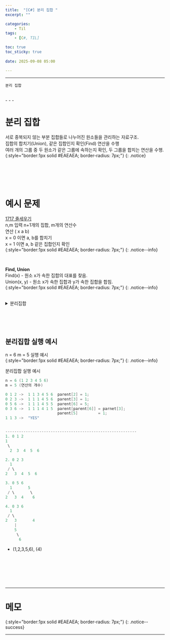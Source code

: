 ```yaml
---
title:  "[C#] 분리 집합 "
excerpt: ""

categories:
    - Til
tags:
    - [C#, TIL]

toc: true
toc_sticky: true
 
date: 2025-09-08 05:00

---
```

- - -

`분리 집합`

<br>
- - - 


# 분리 집합
서로 중복되지 않는 부분 집합들로 나누어진 원소들을 관리하는 자료구조.  
집합의 합치기(Union), 같은 집합인지 확인(Find) 연산을 수행  
여러 개의 그룹 중 두 원소가 같은 그룹에 속하는지 확인, 두 그룹을 합치는 연산을 수행.    
{:style="border:1px solid #EAEAEA; border-radius: 7px;"}
{: .notice}  


<BR><BR><BR><BR>

# 예시 문제
[1717 줄세우기](https://www.acmicpc.net/problem/1717)  
n,m 입력 n+1개의 집합, m개의 연산수  
연산 ( x a b)  
x = 0 이면 a, b를 합치기  
x = 1 이면 a, b 같은 집합인지 확인    
{:style="border:1px solid #EAEAEA; border-radius: 7px;"}
{: .notice--info}

<br>

**Find, Union**  
Find(x) - 원소 x가 속한 집합의 대표를 찾음.  
Union(x, y) - 원소 x가 속한 집합과 y가 속한 집합을 합침.  
{:style="border:1px solid #EAEAEA; border-radius: 7px;"}
{: .notice--info}

<br>

<details>
<summary> 분리집합 </summary>
<div class="notice--primary" markdown="1"> 

```c# 
class Program
{
    static StreamWriter sw = new StreamWriter(Console.OpenStandardOutput());
    static int[] parent;

    static void Main()
    {
        int[] nm = Array.ConvertAll(Console.ReadLine().Split(), int.Parse);
        int n = nm[0];
        int m = nm[1];

        parent = new int[n + 1];

        for (int i = 0; i <= n; i++)
        {
            parent[i] = i;
        }

        for (int i = 0; i < m; i++) 
        {
            int[] input = Array.ConvertAll(Console.ReadLine().Split(), int.Parse);
            int com = input[0];
            int a = input[1];
            int b = input[2];
            if (com==1)
            {
                if (Find(a)==Find(b))
                {
                    sw.WriteLine("YES");
                }
                else
                {
                    sw.WriteLine("NO");
                }
            }
            else
            {
                Union(a, b);
                sw.WriteLine(string.Join(" ", parent));
            }
        }

        sw.Flush(); sw.Close();
    }

    static int Find(int x)
    {
        if (parent[x] !=x)
        {
            parent[x] = Find(parent[x]);
        }
        return parent[x];
    }

    static void Union(int a, int b) 
    {
        a = Find(a);
        b = Find(b);

        if (a!=b)
        {
            if (a < b)
            {
                parent[b] = a;
            }else
            {
                parent[a] = b;
            }
        }
    }
}
```

</div>
</details>

<br><br><br>

## 분리집합 실행 예시
n = 6 m = 5 실행 예시  
{:style="border:1px solid #EAEAEA; border-radius: 7px;"}
{: .notice--info}  

<summary>분리집합 실행 예시</summary>
<div class="notice--primary" markdown="1"> 

```c# 
n = 6 (1 2 3 4 5 6)  
m = 5 (연산의 개수)  

0 1 2 ->  1 1 3 4 5 6  parent[2] = 1;   
0 2 3 ->  1 1 1 4 5 6  parent[3] = 1;
0 5 6 ->  1 1 1 4 5 5  parent[6] = 5;
0 3 6 ->  1 1 1 4 1 5  parent[parent[6]] = parnet[3]; 
                       parent[5]         = 1;
1 1 3 ->  "YES"


----------------------------------------------------------
1. 0 1 2
1
 \
  2  3  4  5  6

2. 0 2 3
  1
 / \
2   3  4  5  6

3. 0 5 6
  1       5
 / \       \
2   3  4    6

4. 0 3 6
  1       
 / \      
2   3       4  
    |
    5
     \
      6
```
- (1,2,3,5,6), (4)  
</div>


<br><br><br><br><br>
- - - 


# 메모
{:style="border:1px solid #EAEAEA; border-radius: 7px;"}
{: .notice--success}  

- - -